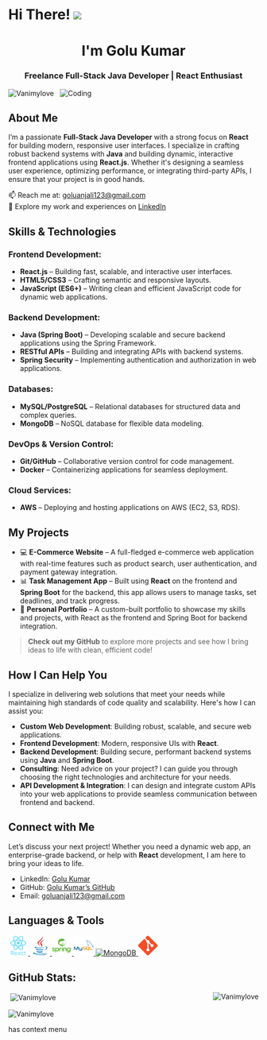 # Hi There! <img src="https://raw.githubusercontent.com/MartinHeinz/MartinHeinz/master/wave.gif" width="30px">

 

<h1 align="center">I'm Golu Kumar</h1>
<h3 align="center">Freelance Full-Stack Java Developer | React Enthusiast</h3>

 

<img align="right" alt="Coding" width="400" src="https://cdn.dribbble.com/users/2646423/screenshots/5507196/computer.gif">

 

<p align="left">
<img src="https://komarev.com/ghpvc/?username=Vanimylove&label=Profile%20views&color=0e75b6&style=flat" alt="Vanimylove" />
</p>

 

## About Me
I’m a passionate **Full-Stack Java Developer** with a strong focus on **React** for building modern, responsive user interfaces. I specialize in crafting robust backend systems with **Java** and building dynamic, interactive frontend applications using **React.js**. Whether it's designing a seamless user experience, optimizing performance, or integrating third-party APIs, I ensure that your project is in good hands.

 

📫 Reach me at: [goluanjali123@gmail.com](mailto:goluanjali123@gmail.com)  
📄 Explore my work and experiences on [LinkedIn](https://www.linkedin.com/in/golu-k-5a18ba117/)

 

## Skills & Technologies

 

### Frontend Development:
- **React.js** – Building fast, scalable, and interactive user interfaces.
- **HTML5/CSS3** – Crafting semantic and responsive layouts.
- **JavaScript (ES6+)** – Writing clean and efficient JavaScript code for dynamic web applications.

 

### Backend Development:
- **Java (Spring Boot)** – Developing scalable and secure backend applications using the Spring Framework.
- **RESTful APIs** – Building and integrating APIs with backend systems.
- **Spring Security** – Implementing authentication and authorization in web applications.

 

### Databases:
- **MySQL/PostgreSQL** – Relational databases for structured data and complex queries.
- **MongoDB** – NoSQL database for flexible data modeling.

 

### DevOps & Version Control:
- **Git/GitHub** – Collaborative version control for code management.
- **Docker** – Containerizing applications for seamless deployment.

 

### Cloud Services:
- **AWS** – Deploying and hosting applications on AWS (EC2, S3, RDS).

 

## My Projects
- 💻 **E-Commerce Website** – A full-fledged e-commerce web application with real-time features such as product search, user authentication, and payment gateway integration.
- 📊 **Task Management App** – Built using **React** on the frontend and **Spring Boot** for the backend, this app allows users to manage tasks, set deadlines, and track progress.
- 📝 **Personal Portfolio** – A custom-built portfolio to showcase my skills and projects, with React as the frontend and Spring Boot for backend integration.

 

> **Check out my GitHub** to explore more projects and see how I bring ideas to life with clean, efficient code!

 

## How I Can Help You
I specialize in delivering web solutions that meet your needs while maintaining high standards of code quality and scalability. Here's how I can assist you:

 

- **Custom Web Development**: Building robust, scalable, and secure web applications.
- **Frontend Development**: Modern, responsive UIs with **React**.
- **Backend Development**: Building secure, performant backend systems using **Java** and **Spring Boot**.
- **Consulting**: Need advice on your project? I can guide you through choosing the right technologies and architecture for your needs.
- **API Development & Integration**: I can design and integrate custom APIs into your web applications to provide seamless communication between frontend and backend.

 

## Connect with Me
Let’s discuss your next project! Whether you need a dynamic web app, an enterprise-grade backend, or help with **React** development, I am here to bring your ideas to life.  

 

- LinkedIn: [Golu Kumar](https://www.linkedin.com/in/golu-k-5a18ba117/)  
- GitHub: [Golu Kumar’s GitHub](https://github.com/Vanimylove)  
- Email: [goluanjali123@gmail.com](mailto:goluanjali123@gmail.com)

 

## Languages & Tools

 

<p align="left"> 
<!-- React -->
<a href="https://react.dev/" target="_blank"> 
<img src="https://raw.githubusercontent.com/devicons/devicon/master/icons/react/react-original-wordmark.svg" alt="React" width="40" height="40"/>
</a>

 

  <!-- Java -->
<a href="https://www.java.com/" target="_blank"> 
<img src="https://raw.githubusercontent.com/devicons/devicon/master/icons/java/java-original.svg" alt="Java" width="40" height="40"/>
</a>

 

  <!-- Spring Boot -->
<a href="https://spring.io/projects/spring-boot" target="_blank"> 
<img src="https://raw.githubusercontent.com/devicons/devicon/master/icons/spring/spring-original-wordmark.svg" alt="Spring Boot" width="40" height="40"/>
</a>

 

  <!-- MySQL -->
<a href="https://www.mysql.com/" target="_blank"> 
<img src="https://raw.githubusercontent.com/devicons/devicon/master/icons/mysql/mysql-original-wordmark.svg" alt="MySQL" width="40" height="40"/>
</a>

 

  <!-- MongoDB -->
<a href="https://www.mongodb.com/" target="_blank"> 
<img src="https://www.vectorlogo.zone/logos/mongodb/mongodb-icon.svg" alt="MongoDB" width="40" height="40"/>
</a>

 

  <!-- Git -->
<a href="https://github.com/" target="_blank"> 
<img src="https://raw.githubusercontent.com/devicons/devicon/master/icons/git/git-original.svg" alt="Git" width="40" height="40"/>
</a>
</p>

 

## GitHub Stats:
<p><img align="right" src="https://github-readme-stats.vercel.app/api/top-langs?username=Vanimylove&show_icons=true&locale=en&layout=compact" alt="Vanimylove" /></p>

 

<p>&nbsp;<img align="center" src="https://github-readme-stats.vercel.app/api?username=Vanimylove&show_icons=true&locale=en" alt="Vanimylove" /></p>

 

<p><img align="center" src="https://github-readme-streak-stats.herokuapp.com/?user=Vanimylove&" alt="Vanimylove" /></p>

has context menu


